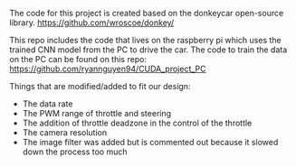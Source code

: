 The code for this project is created based on the donkeycar open-source library.
https://github.com/wroscoe/donkey/

This repo includes the code that lives on the raspberry pi which uses the trained CNN model from the PC to drive the car. 
The code to train the data on the PC can be found on this repo: 
https://github.com/ryannguyen94/CUDA_project_PC

Things that are modified/added to fit our design:
  - The data rate
  - The PWM range of throttle and steering
  - The addition of throttle deadzone in the control of the throttle
  - The camera resolution
  - The image filter was added but is commented out because it slowed down the process too much
